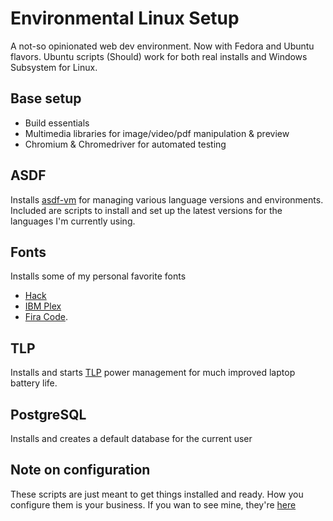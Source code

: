 # Environmental Linux Setup

A not-so opinionated web dev environment. Now with Fedora and Ubuntu flavors.
Ubuntu scripts (Should) work for both real installs and Windows Subsystem for
Linux.

## Base setup

* Build essentials
* Multimedia libraries for image/video/pdf manipulation & preview
* Chromium & Chromedriver for automated testing

## ASDF

Installs [asdf-vm](https://asdf-vm.com) for managing various language versions
and environments. Included are scripts to install and set up the latest versions
for the languages I'm currently using.

## Fonts

Installs some of my personal favorite fonts

* [Hack](https://sourcefoundry.org/hack/)
* [IBM Plex](https://www.ibm.com/plex/)
* [Fira Code](https://github.com/tonsky/FiraCode).

## TLP

Installs and starts [TLP](https://linrunner.de/en/tlp/tlp.html) power
management for much improved laptop battery life.

## PostgreSQL

Installs and creates a default database for the current user

## Note on configuration

These scripts are just meant to get things installed and ready. How you
configure them is your business. If you wan to see mine, they're
[here](https://github.com/macowie/dotfiles)
